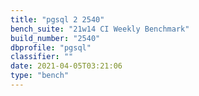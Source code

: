 ```yaml
---
title: "pgsql 2 2540"
bench_suite: "21w14 CI Weekly Benchmark"
build_number: "2540"
dbprofile: "pgsql"
classifier: ""
date: 2021-04-05T03:21:06
type: "bench"
---
```

